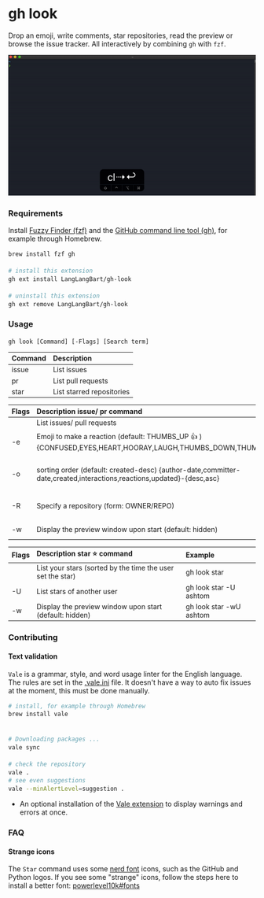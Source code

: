# gh look
Drop an emoji, write comments, star repositories, read the preview or browse the issue tracker. All interactively by combining `gh` with `fzf`.

![](https://raw.githubusercontent.com/LangLangBart/ImagePool/eff1b17b31ce05c60023bcbb59b61d1727eee7b8/storage/18_Sep_22_at_07_06_03_emoji.gif)

### Requirements
Install [Fuzzy Finder (fzf)](https://github.com/junegunn/fzf#installation)  and the [GitHub command line tool (gh)](https://github.com/cli/cli#installation), for example through Homebrew.

```zsh
brew install fzf gh

# install this extension
gh ext install LangLangBart/gh-look

# uninstall this extension
gh ext remove LangLangBart/gh-look
```

### Usage

```
gh look [Command] [-Flags] [Search term]
```

| Command | Description               |
| :------ | :------------------------ |
| issue   | List issues               |
| pr      | List pull requests        |
| star    | List starred repositories |

| Flags  | Description issue/ pr command                                                                                        | Example                   |
| :----- | :------------------------------------------------------------------------------------------------------------------- | :------------------------ |
| <none> | List issues/ pull requests                                                                                           | gh look pr                |
| -e     | Emoji to make a reaction (default: THUMBS_UP 👍 ) {CONFUSED,EYES,HEART,HOORAY,LAUGH,THUMBS_DOWN,THUMBS_UP,ROCKET}     | gh look issue -e CONFUSED |
| -o     | sorting order (default: created-desc) {author-date,committer-date,created,interactions,reactions,updated}-{desc,asc} | gh look pr -o updated-asc |
| -R     | Specify a repository (form: OWNER/REPO)                                                                              | gh look issue -R cli/cli  |
| -w     | Display the preview window upon start (default: hidden)                                                              | gh look pr -wR cli/cli    |

| Flags  | Description star ⭐️ command                                 | Example                 |
| :----- | :--------------------------------------------------------- | :---------------------- |
| <none> | List your stars (sorted by the time the user set the star) | gh look star            |
| -U     | List stars of another user                                 | gh look star -U ashtom  |
| -w     | Display the preview window upon start (default: hidden)    | gh look star -wU ashtom |

### Contributing

#### Text validation
`Vale` is a grammar, style, and word usage linter for the English language. The rules are set in the [.vale.ini](.vale.ini) file. It doesn't have a way to auto fix issues at the moment, this must be done manually.

```zsh
# install, for example through Homebrew
brew install vale


# Downloading packages ...
vale sync

# check the repository
vale .
# see even suggestions
vale --minAlertLevel=suggestion .
```

* An optional installation of the [Vale extension](https://marketplace.visualstudio.com/items?itemName=errata-ai.vale-server) to display warnings and errors at once.

### FAQ
#### Strange icons
The `Star` command uses some [nerd font](https://www.nerdfonts.com/cheat-sheet) icons, such as the GitHub and Python logos. If you see some "strange" icons, follow the steps here to install a better font: [powerlevel10k#fonts](https://github.com/romkatv/powerlevel10k#fonts)
